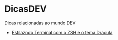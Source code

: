 # DicasDEV
Dicas relacionadas ao mundo DEV

  * [Estilazndo Terminal com o ZSH e o tema Dracula](https://blog.rocketseat.com.br/terminal-com-oh-my-zsh-spaceship-dracula-e-mais/)
